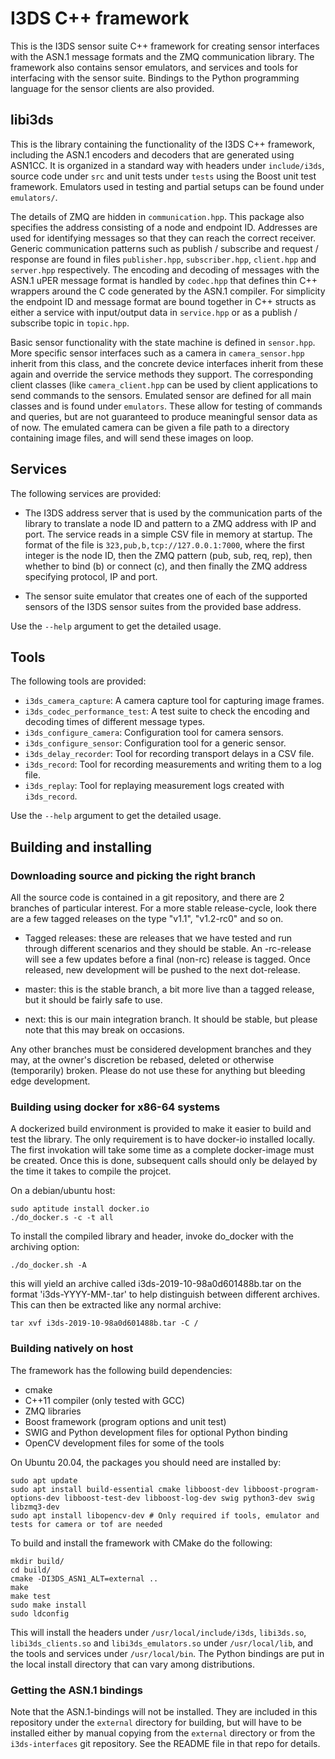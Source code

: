 # I3DS C++ framework

This is the I3DS sensor suite C++ framework for creating sensor
interfaces with the ASN.1 message formats and the ZMQ communication
library. The framework also contains sensor emulators, and services
and tools for interfacing with the sensor suite. Bindings to the
Python programming language for the sensor clients are also provided.

## libi3ds

This is the library containing the functionality of the I3DS C++
framework, including the ASN.1 encoders and decoders that are
generated using ASN1CC. It is organized in a standard way with headers
under `include/i3ds`, source code under `src` and unit tests under
`tests` using the Boost unit test framework. Emulators used in testing
and partial setups can be found under `emulators/`.

The details of ZMQ are hidden in `communication.hpp`. This package
also specifies the address consisting of a node and endpoint ID.
Addresses are used for identifying messages so that they can reach the
correct receiver. Generic communication patterns such as publish /
subscribe and request / response are found in files `publisher.hpp`,
`subscriber.hpp`, `client.hpp` and `server.hpp` respectively.  The
encoding and decoding of messages with the ASN.1 uPER message format
is handled by `codec.hpp` that defines thin C++ wrappers around the C
code generated by the ASN.1 compiler. For simplicity the endpoint ID
and message format are bound together in C++ structs as either a
service with input/output data in `service.hpp` or as a publish /
subscribe topic in `topic.hpp`.

Basic sensor functionality with the state machine is defined in
`sensor.hpp`. More specific sensor interfaces such as a camera in
`camera_sensor.hpp` inherit from this class, and the concrete device
interfaces inherit from these again and override the service methods
they support. The corresponding client classes (like `camera_client.hpp`
can be used by client applications to send commands to the sensors.
Emulated sensor are defined for all main classes and is found under
`emulators`. These allow for testing of commands and queries, but are
not guaranteed to produce meaningful sensor data as of now. The emulated
camera can be given a file path to a directory containing image files,
and will send these images on loop.

## Services

The following services are provided:

* The I3DS address server that is used by the communication parts of
  the library to translate a node ID and pattern to a ZMQ address with
  IP and port. The service reads in a simple CSV file in memory at
  startup. The format of the file is `323,pub,b,tcp://127.0.0.1:7000`,
  where the first integer is the node ID, then the ZMQ pattern (pub,
  sub, req, rep), then whether to bind (b) or connect (c), and then
  finally the ZMQ address specifying protocol, IP and port.

* The sensor suite emulator that creates one of each of the supported
  sensors of the I3DS sensor suites from the provided base address.

Use the `--help` argument to get the detailed usage.

## Tools

The following tools are provided:

* `i3ds_camera_capture`: A camera capture tool for capturing
image frames.
* `i3ds_codec_performance_test`: A test suite to check the
encoding and decoding times of different message types.
* `i3ds_configure_camera`: Configuration tool for camera sensors.
* `i3ds_configure_sensor`: Configuration tool for a generic sensor.
* `i3ds_delay_recorder`: Tool for recording transport delays in
a CSV file.
* `i3ds_record`: Tool for recording measurements and writing them
to a log file.
* `i3ds_replay`: Tool for replaying measurement logs created with
`i3ds_record`.

Use the `--help` argument to get the detailed usage.

## Building and installing

### Downloading source and picking the right branch

All the source code is contained in a git repository, and there
are 2 branches of particular interest. For a more stable release-cycle,
look there are a few tagged releases on the type "v1.1", "v1.2-rc0" and
so on.

* Tagged releases: these are releases that we have tested and run
  through different scenarios and they should be stable. An -rc-release
  will see a few updates before a final (non-rc) release is tagged. Once
  released, new development will be pushed to the next dot-release.

* master: this is the stable branch, a bit more live than a tagged
  release, but it should be fairly safe to use.

* next: this is our main integration branch. It should be stable, but
  please note that this may break on occasions.

Any other branches must be considered development branches and they may,
at the owner's discretion be rebased, deleted or otherwise (temporarily)
broken. Please do not use these for anything but bleeding edge
development.



### Building using docker for x86-64 systems

A dockerized build environment is provided to make it easier to build
and test the library. The only requirement is to have docker-io
installed locally. The first invokation will take some time as a
complete docker-image must be created. Once this is done, subsequent
calls should only be delayed by the time it takes to compile the
projcet.

On a debian/ubuntu host:
``` shell
sudo aptitude install docker.io
./do_docker.s -c -t all
```

To install the compiled library and header, invoke do_docker with the
archiving option:

``` shell
./do_docker.sh -A
```

this will yield an archive called i3ds-2019-10-98a0d601488b.tar on the
format 'i3ds-YYYY-MM-<sha1>.tar' to help distinguish between different
archives. This can then be extracted like any normal archive:

``` shell
tar xvf i3ds-2019-10-98a0d601488b.tar -C /
```


### Building natively on host

The framework has the following build dependencies:

* cmake
* C++11 compiler (only tested with GCC)
* ZMQ libraries
* Boost framework (program options and unit test)
* SWIG and Python development files for optional Python binding
* OpenCV development files for some of the tools

On Ubuntu 20.04, the packages you should need are installed by:
```
sudo apt update
sudo apt install build-essential cmake libboost-dev libboost-program-options-dev libboost-test-dev libboost-log-dev swig python3-dev swig libzmq3-dev
sudo apt install libopencv-dev # Only required if tools, emulator and tests for camera or tof are needed
```

To build and install the framework with CMake do the following:

```
mkdir build/
cd build/
cmake -DI3DS_ASN1_ALT=external ..
make
make test
sudo make install
sudo ldconfig
```

This will install the headers under `/usr/local/include/i3ds`,
`libi3ds.so`, `libi3ds_clients.so` and `libi3ds_emulators.so`
under `/usr/local/lib`, and the tools and services under
`/usr/local/bin`. The Python bindings are put in the local install
directory that can vary among distributions.

### Getting the ASN.1 bindings
  
Note that the ASN.1-bindings will not be installed. They are 
included in this repository under the `external` directory for
building, but will have to be installed either by manual copying
from the `external` directory or from the `i3ds-interfaces`
git repository. See the README file in that repo for details.
